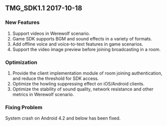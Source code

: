 ## TMG_SDK1.1    2017-10-18
### New Features<br />
1. Support videos in Werewolf scenario.<br />
2. Game SDK supports BGM and sound effects in a variety of formats.<br />
3. Add offline voice and voice-to-text features in game scenarios.<br />
4. Support the video image preview before joining broadcasting in a room.<br />
### Optimization<br />
1. Provide the client implementation module of room joining authentication, and reduce the threshold for SDK access.<br />
2. Optimize the howling suppressing effect on iOS/Android clients.<br />
3. Optimize the stability of sound quality, network resistance and other metrics in Werewolf scenario.<br />
### Fixing Problem<br />
System crash on Android 4.2 and below has been fixed.<br />
